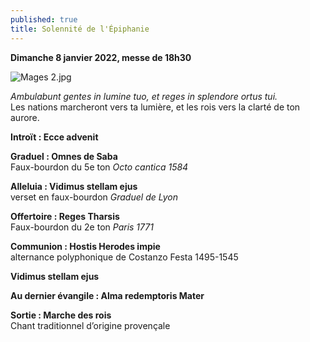 ```yaml
---
published: true
title: Solennité de l'Épiphanie
---
```

**Dimanche 8 janvier 2022, messe de 18h30**

![Mages 2.jpg]({{site.baseurl}}/images/Mages%202.jpg)

*Ambulabunt gentes in lumine tuo, et reges in splendore ortus tui.*  
Les nations marcheront vers ta lumière, et les rois vers la clarté de ton aurore.

**Introït : Ecce advenit**

**Graduel : Omnes de Saba**  
Faux-bourdon du 5e ton *Octo cantica 1584*

**Alleluia : Vidimus stellam ejus**  
verset en faux-bourdon *Graduel de Lyon*

**Offertoire : Reges Tharsis**  
Faux-bourdon du 2e ton *Paris 1771*

**Communion :  Hostis Herodes impie**  
alternance polyphonique de Costanzo Festa 1495-1545

**Vidimus stellam ejus**

**Au dernier évangile : Alma redemptoris Mater**

**Sortie : Marche des rois**  
Chant traditionnel d’origine provençale
